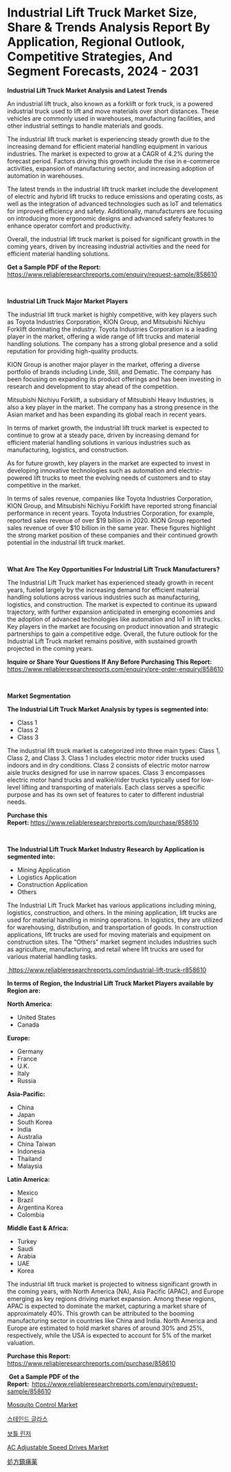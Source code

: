 <p><h1>Industrial Lift Truck Market Size, Share & Trends Analysis Report By Application, Regional Outlook, Competitive Strategies, And Segment Forecasts, 2024 - 2031</h1></p><p><strong>Industrial Lift Truck Market Analysis and Latest Trends</strong></p>
<p><p>An industrial lift truck, also known as a forklift or fork truck, is a powered industrial truck used to lift and move materials over short distances. These vehicles are commonly used in warehouses, manufacturing facilities, and other industrial settings to handle materials and goods.</p><p>The industrial lift truck market is experiencing steady growth due to the increasing demand for efficient material handling equipment in various industries. The market is expected to grow at a CAGR of 4.2% during the forecast period. Factors driving this growth include the rise in e-commerce activities, expansion of manufacturing sector, and increasing adoption of automation in warehouses.</p><p>The latest trends in the industrial lift truck market include the development of electric and hybrid lift trucks to reduce emissions and operating costs, as well as the integration of advanced technologies such as IoT and telematics for improved efficiency and safety. Additionally, manufacturers are focusing on introducing more ergonomic designs and advanced safety features to enhance operator comfort and productivity.</p><p>Overall, the industrial lift truck market is poised for significant growth in the coming years, driven by increasing industrial activities and the need for efficient material handling solutions.</p></p>
<p><strong>Get a Sample PDF of the Report:&nbsp;</strong> <a href="https://www.reliableresearchreports.com/enquiry/request-sample/858610">https://www.reliableresearchreports.com/enquiry/request-sample/858610</a></p>
<p>&nbsp;</p>
<p><strong>Industrial Lift Truck Major Market Players</strong></p>
<p><p>The industrial lift truck market is highly competitive, with key players such as Toyota Industries Corporation, KION Group, and Mitsubishi Nichiyu Forklift dominating the industry. Toyota Industries Corporation is a leading player in the market, offering a wide range of lift trucks and material handling solutions. The company has a strong global presence and a solid reputation for providing high-quality products.</p><p>KION Group is another major player in the market, offering a diverse portfolio of brands including Linde, Still, and Dematic. The company has been focusing on expanding its product offerings and has been investing in research and development to stay ahead of the competition.</p><p>Mitsubishi Nichiyu Forklift, a subsidiary of Mitsubishi Heavy Industries, is also a key player in the market. The company has a strong presence in the Asian market and has been expanding its global reach in recent years.</p><p>In terms of market growth, the industrial lift truck market is expected to continue to grow at a steady pace, driven by increasing demand for efficient material handling solutions in various industries such as manufacturing, logistics, and construction.</p><p>As for future growth, key players in the market are expected to invest in developing innovative technologies such as automation and electric-powered lift trucks to meet the evolving needs of customers and to stay competitive in the market.</p><p>In terms of sales revenue, companies like Toyota Industries Corporation, KION Group, and Mitsubishi Nichiyu Forklift have reported strong financial performance in recent years. Toyota Industries Corporation, for example, reported sales revenue of over $19 billion in 2020. KION Group reported sales revenue of over $10 billion in the same year. These figures highlight the strong market position of these companies and their continued growth potential in the industrial lift truck market.</p></p>
<p>&nbsp;</p>
<p><strong>What Are The Key Opportunities For Industrial Lift Truck Manufacturers?</strong></p>
<p><p>The Industrial Lift Truck market has experienced steady growth in recent years, fueled largely by the increasing demand for efficient material handling solutions across various industries such as manufacturing, logistics, and construction. The market is expected to continue its upward trajectory, with further expansion anticipated in emerging economies and the adoption of advanced technologies like automation and IoT in lift trucks. Key players in the market are focusing on product innovation and strategic partnerships to gain a competitive edge. Overall, the future outlook for the Industrial Lift Truck market remains positive, with sustained growth projected in the coming years.</p></p>
<p><strong>Inquire or Share Your Questions If Any Before Purchasing This Report:</strong> <a href="https://www.reliableresearchreports.com/enquiry/pre-order-enquiry/858610">https://www.reliableresearchreports.com/enquiry/pre-order-enquiry/858610</a></p>
<p>&nbsp;</p>
<p><strong>Market Segmentation</strong></p>
<p><strong>The Industrial Lift Truck Market Analysis by types is segmented into:</strong></p>
<p><ul><li>Class 1</li><li>Class 2</li><li>Class 3</li></ul></p>
<p><p>The industrial lift truck market is categorized into three main types: Class 1, Class 2, and Class 3. Class 1 includes electric motor rider trucks used indoors and in dry conditions. Class 2 consists of electric motor narrow aisle trucks designed for use in narrow spaces. Class 3 encompasses electric motor hand trucks and walkie/rider trucks typically used for low-level lifting and transporting of materials. Each class serves a specific purpose and has its own set of features to cater to different industrial needs.</p></p>
<p><strong>Purchase this Report:&nbsp;</strong><a href="https://www.reliableresearchreports.com/purchase/858610">https://www.reliableresearchreports.com/purchase/858610</a></p>
<p>&nbsp;</p>
<p><strong>The Industrial Lift Truck Market Industry Research by Application is segmented into:</strong></p>
<p><ul><li>Mining Application</li><li>Logistics Application</li><li>Construction Application</li><li>Others</li></ul></p>
<p><p>The Industrial Lift Truck Market has various applications including mining, logistics, construction, and others. In the mining application, lift trucks are used for material handling in mining operations. In logistics, they are utilized for warehousing, distribution, and transportation of goods. In construction applications, lift trucks are used for moving materials and equipment on construction sites. The "Others" market segment includes industries such as agriculture, manufacturing, and retail where lift trucks are used for various material handling tasks.</p></p>
<p><a href="https://www.reliableresearchreports.com/industrial-lift-truck-r858610">&nbsp;https://www.reliableresearchreports.com/industrial-lift-truck-r858610</a></p>
<p><strong>In terms of Region, the Industrial Lift Truck Market Players available by Region are:</strong></p>
<p>
    <p> <strong> North America: </strong>
        <ul>
            <li>United States</li>
            <li>Canada</li>
        </ul>
        </p> 
    <p> <strong> Europe: </strong>
        <ul>
            <li>Germany</li>
            <li>France</li>
            <li>U.K.</li>
            <li>Italy</li>
            <li>Russia</li>
        </ul>
        </p> 
    <p> <strong> Asia-Pacific: </strong>
        <ul>
            <li>China</li>
            <li>Japan</li>
            <li>South Korea</li>
            <li>India</li>
            <li>Australia</li>
            <li>China Taiwan</li>
            <li>Indonesia</li>
            <li>Thailand</li>
            <li>Malaysia</li>
        </ul>
        </p> 
    <p> <strong> Latin America: </strong>
        <ul>
            <li>Mexico</li>
            <li>Brazil</li>
            <li>Argentina Korea</li>
            <li>Colombia</li>
        </ul>
        </p> 
    <p> <strong> Middle East & Africa: </strong>
        <ul>
            <li>Turkey</li>
            <li>Saudi</li>
            <li>Arabia</li>
            <li>UAE</li>
            <li>Korea</li>
        </ul>
    </p>
    </p>
<p><p>The industrial lift truck market is projected to witness significant growth in the coming years, with North America (NA), Asia Pacific (APAC), and Europe emerging as key regions driving market expansion. Among these regions, APAC is expected to dominate the market, capturing a market share of approximately 40%. This growth can be attributed to the booming manufacturing sector in countries like China and India. North America and Europe are estimated to hold market shares of around 30% and 25%, respectively, while the USA is expected to account for 5% of the market valuation.</p></p>
<p><strong>Purchase this Report: </strong><a href="https://www.reliableresearchreports.com/purchase/858610">https://www.reliableresearchreports.com/purchase/858610</a></p>
<p>&nbsp;<strong>Get a Sample PDF of the Report:&nbsp;&nbsp;</strong><a href="https://www.reliableresearchreports.com/enquiry/request-sample/858610">https://www.reliableresearchreports.com/enquiry/request-sample/858610</a></p>
<p><strong></strong></p>
<p><p><a href="https://www.linkedin.com/pulse/mosquito-control-market-research-report-unlocks-analysis-financial-niv1c?trackingId=%2FSHY%2BuBagc%2FJmLLW8MfFIA%3D%3D">Mosquito Control Market</a></p><p><a href="https://github.com/akzkkws047661437/Market-Research-Report-List-1/blob/main/239866824667.md">스테인드 글라스</a></p><p><a href="https://github.com/vsckjg50460/Market-Research-Report-List-1/blob/main/935233924668.md">보틀 린저</a></p><p><a href="https://github.com/lubmix/Market-Research-Report-List-2/blob/main/ac-adjustable-speed-drives-market.md">AC Adjustable Speed Drives Market</a></p><p><a href="https://github.com/oafhukehf4709715/Market-Research-Report-List-1/blob/main/151118526639.md">処方鎮痛薬</a></p></p>